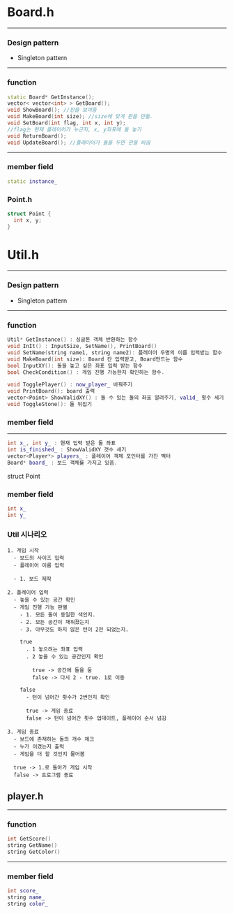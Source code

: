# Board.h

---

### Design pattern

- Singleton pattern

---

### function

```C++
static Board* GetInstance();
vector< vector<int> > GetBoard();
void ShowBoard(); //판을 보여줌
void MakeBoard(int size); //size에 맞게 판을 만듦.
void SetBoard(int flag, int x, int y);
//flag는 현재 플레이어가 누군지, x, y좌표에 돌 놓기
void ReturnBoard();
void UpdateBoard(); //플레이어가 돌을 두면 판을 바꿈
```

---

### member field

```C++
static instance_
```

### Point.h

```C++
struct Point {
  int x, y;
}
```

# Util.h

---

### Design pattern

- Singleton pattern

---

### function

```c++
Util* GetInstance() : 싱글톤 객체 반환하는 함수
void InIt() : InputSize, SetName(), PrintBoard()
void SetName(string name1, string name2): 플레이어 두명의 이름 입력받는 함수
void MakeBoard(int size): Board 칸 입력받고, Board만드는 함수
bool InputXY(): 돌을 놓고 싶은 좌표 입력 받는 함수
bool CheckCondition() : 게임 진행 가능한지 확인하는 함수.

void TogglePlayer() : now_player_ 바꿔주기
void PrintBoard(): board 출력
vector<Point> ShowValidXY() : 둘 수 있는 돌의 좌표 알려주기, valid_ 횟수 세기
void ToggleStone(): 돌 뒤집기
```

### member field

---

```C++
int x_, int y_ : 현재 입력 받은 돌 좌표
int is_finished_ : ShowValidXY 갯수 세기
vector<Player*> players_ : 플레이어 객체 포인터를 가진 벡터
Board* board_ : 보드 객체를 가지고 있음.
```

struct Point

### member field

```C++
int x_
int y_
```

### Util 시나리오
```
1. 게임 시작
  - 보드의 사이즈 입력
  - 플레이어 이름 입력
  
  - 1. 보드 제작

2. 플레이어 입력
  - 놓을 수 있는 공간 확인
  - 게임 진행 가능 판별
    - 1. 모든 돌이 동일한 색인지.
    - 2. 모든 공간이 채워졌는지
    - 3. 아무것도 하지 않은 턴이 2전 되었는지.
  
    true
      . 1 놓으려는 좌표 입력
      . 2 놓을 수 있는 공간인지 확인
        
        true -> 공간에 돌을 둠
        false -> 다시 2 - true. 1로 이동

    false
      - 턴이 넘어간 횟수가 2번인지 확인

      true -> 게임 종료
      false -> 턴이 넘어간 횟수 업데이트, 플레이어 순서 넘김

3. 게임 종료
  - 보드에 존재하는 돌의 개수 체크
  - 누가 이겼는지 출력
  - 게임을 더 할 것인지 물어봄

  true -> 1.로 돌아가 게임 시작
  false -> 프로그램 종료

```

## player.h

---

### function

```C++
int GetScore()
string GetName()
string GetColor()
```

---

### member field

```C++
int score_
string name_
string color_
```
